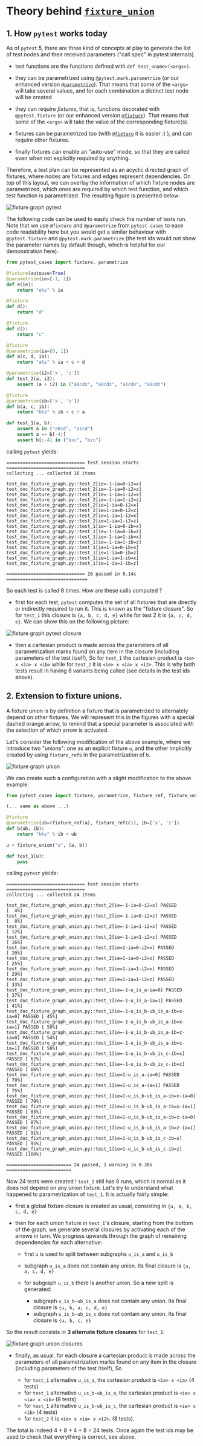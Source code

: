 # Theory behind [`fixture_union`](pytest_goodies.md#fixture_union)

## 1. How `pytest` works today

As of `pytest` 5, there are three kind of concepts at play to generate the list of test nodes and their received parameters ("call spec" in pytest internals).

 - test functions are the functions defined with `def test_<name>(<args>)`.
 
 - they can be parametrized using `@pytest.mark.parametrize` (or our enhanced version [`@parametrize`](pytest_goodies.md#parametrize)). That means that some of the `<args>` will take several values, and for each combination a distinct test node will be created
 
 - they can require *fixtures*, that is, functions decorated with `@pytest.fixture` (or our enhanced version [`@fixture`](pytest_goodies.md#fixture)). That means that some of the `<args>` will take the value of the corresponding fixture(s).
 
 - fixtures can be parametrized too (with [`@fixture`](pytest_goodies.md#fixture) it is easier :) ), and can require other fixtures.
 
 - finally fixtures can enable an "auto-use" mode, so that they are called even when not explicitly required by anything.

Therefore, a test plan can be represented as an acyclic directed graph of fixtures, where nodes are fixtures and edges represent dependencies. On top of this layout, we can overlay the information of which fixture nodes are parametrized, which ones are required by which test function, and which test function is parametrized. The resulting figure is presented below:

![fixture graph pytest](imgs/3_fixture_graph_pytest.png)

The following code can be used to easily check the number of tests run. Note that we use `@fixture` and `@parametrize` from `pytest-cases` to ease code readability here but you would get a similar behaviour with `@pytest.fixture` and `@pytest.mark.parametrize` (the test ids would not show the parameter names by default though, which is helpful for our demonstration here).

```python
from pytest_cases import fixture, parametrize

@fixture(autouse=True)
@parametrize(ie=[-1, 1])
def e(ie):
    return "e%s" % ie

@fixture
def d():
    return "d"

@fixture
def c():
    return "c"

@fixture
@parametrize(ia=[0, 1])
def a(c, d, ia):
    return "a%s" % ia + c + d

@parametrize(i2=['x', 'z'])
def test_2(a, i2):
    assert (a + i2) in ("a0cdx", "a0cdz", "a1cdx", "a1cdz")

@fixture
@parametrize(ib=['x', 'z'])
def b(a, c, ib):
    return "b%s" % ib + c + a

def test_1(a, b):
    assert a in ("a0cd", "a1cd")
    assert a == b[-4:]
    assert b[:-4] in ("bxc", "bzc")
```

calling `pytest` yields:

```
============================= test session starts =============================
collecting ... collected 16 items

test_doc_fixture_graph.py::test_2[ie=-1-ia=0-i2=x] 
test_doc_fixture_graph.py::test_2[ie=-1-ia=0-i2=z] 
test_doc_fixture_graph.py::test_2[ie=-1-ia=1-i2=x] 
test_doc_fixture_graph.py::test_2[ie=-1-ia=1-i2=z] 
test_doc_fixture_graph.py::test_2[ie=1-ia=0-i2=x] 
test_doc_fixture_graph.py::test_2[ie=1-ia=0-i2=z] 
test_doc_fixture_graph.py::test_2[ie=1-ia=1-i2=x] 
test_doc_fixture_graph.py::test_2[ie=1-ia=1-i2=z] 
test_doc_fixture_graph.py::test_1[ie=-1-ia=0-ib=x] 
test_doc_fixture_graph.py::test_1[ie=-1-ia=0-ib=z] 
test_doc_fixture_graph.py::test_1[ie=-1-ia=1-ib=x] 
test_doc_fixture_graph.py::test_1[ie=-1-ia=1-ib=z] 
test_doc_fixture_graph.py::test_1[ie=1-ia=0-ib=x] 
test_doc_fixture_graph.py::test_1[ie=1-ia=0-ib=z] 
test_doc_fixture_graph.py::test_1[ie=1-ia=1-ib=x] 
test_doc_fixture_graph.py::test_1[ie=1-ia=1-ib=z] 

============================= 16 passed in 0.14s ==============================
```

So each test is called 8 times. How are these calls computed ?

 - first for each test, `pytest` computes the set of all fixtures that are directly or indirectly required to run it. This is known as the "fixture closure". So for `test_1` this closure is `{a, b, c, d, e}` while for test 2 it is `{a, c, d, e}`. We can show this on the following picture:

![fixture graph pytest closure](imgs/4_fixture_graph_pytest_closure.png)

 - then a cartesian product is made across the parameters of all parametrization marks found on any item in the closure (including parameters of the test itself), So for `test_1` the cartesian product is `<ie> x <ia> x <ib>` while for `test_2` it is `<ie> x <ia> x <i2>`. This is why both tests result in having 8 variants being called (see details in the test ids above).


## 2. Extension to fixture unions.

A fixture union is by definition a fixture that is parametrized to alternately depend on other fixtures. We will represent this in the figures with a special dashed orange arrow, to remind that a special parameter is associated with the selection of which arrow is activated. 

Let's consider the following modification of the above example, where we introduce two "unions": one as an explicit fixture `u`, and the other implicitly created by using `fixture_ref`s in the parametrization of `b`.

![fixture graph union](imgs/5_fixture_graph_union.png)

We can create such a configuration with a slight modification to the above example:

```python
from pytest_cases import fixture, parametrize, fixture_ref, fixture_union

(... same as above ...)

@fixture
@parametrize(ub=(fixture_ref(a), fixture_ref(c)), ib=['x', 'z'])
def b(ub, ib):
    return "b%s" % ib + ub

u = fixture_union("u", (a, b))

def test_1(u):
    pass
```

calling `pytest` yields:

```
============================= test session starts =============================
collecting ... collected 24 items

test_doc_fixture_graph_union.py::test_2[ie=-1-ia=0-i2=x] PASSED          [  4%]
test_doc_fixture_graph_union.py::test_2[ie=-1-ia=0-i2=z] PASSED          [  8%]
test_doc_fixture_graph_union.py::test_2[ie=-1-ia=1-i2=x] PASSED          [ 12%]
test_doc_fixture_graph_union.py::test_2[ie=-1-ia=1-i2=z] PASSED          [ 16%]
test_doc_fixture_graph_union.py::test_2[ie=1-ia=0-i2=x] PASSED           [ 20%]
test_doc_fixture_graph_union.py::test_2[ie=1-ia=0-i2=z] PASSED           [ 25%]
test_doc_fixture_graph_union.py::test_2[ie=1-ia=1-i2=x] PASSED           [ 29%]
test_doc_fixture_graph_union.py::test_2[ie=1-ia=1-i2=z] PASSED           [ 33%]
test_doc_fixture_graph_union.py::test_1[ie=-1-u_is_a-ia=0] PASSED        [ 37%]
test_doc_fixture_graph_union.py::test_1[ie=-1-u_is_a-ia=1] PASSED        [ 41%]
test_doc_fixture_graph_union.py::test_1[ie=-1-u_is_b-ub_is_a-ib=x-ia=0] PASSED [ 45%]
test_doc_fixture_graph_union.py::test_1[ie=-1-u_is_b-ub_is_a-ib=x-ia=1] PASSED [ 50%]
test_doc_fixture_graph_union.py::test_1[ie=-1-u_is_b-ub_is_a-ib=z-ia=0] PASSED [ 54%]
test_doc_fixture_graph_union.py::test_1[ie=-1-u_is_b-ub_is_a-ib=z-ia=1] PASSED [ 58%]
test_doc_fixture_graph_union.py::test_1[ie=-1-u_is_b-ub_is_c-ib=x] PASSED [ 62%]
test_doc_fixture_graph_union.py::test_1[ie=-1-u_is_b-ub_is_c-ib=z] PASSED [ 66%]
test_doc_fixture_graph_union.py::test_1[ie=1-u_is_a-ia=0] PASSED         [ 70%]
test_doc_fixture_graph_union.py::test_1[ie=1-u_is_a-ia=1] PASSED         [ 75%]
test_doc_fixture_graph_union.py::test_1[ie=1-u_is_b-ub_is_a-ib=x-ia=0] PASSED [ 79%]
test_doc_fixture_graph_union.py::test_1[ie=1-u_is_b-ub_is_a-ib=x-ia=1] PASSED [ 83%]
test_doc_fixture_graph_union.py::test_1[ie=1-u_is_b-ub_is_a-ib=z-ia=0] PASSED [ 87%]
test_doc_fixture_graph_union.py::test_1[ie=1-u_is_b-ub_is_a-ib=z-ia=1] PASSED [ 91%]
test_doc_fixture_graph_union.py::test_1[ie=1-u_is_b-ub_is_c-ib=x] PASSED [ 95%]
test_doc_fixture_graph_union.py::test_1[ie=1-u_is_b-ub_is_c-ib=z] PASSED [100%]

======================== 24 passed, 1 warning in 0.30s ========================
```

Now 24 tests were created ! `test_2` still has 8 runs, which is normal as it does not depend on any union fixture. Let's try to understand what happened to parametrization of `test_1`. It is actually fairly simple: 

 - first a global fixture closure is created as usual, consisting in `{u, a, b, c, d, e}`
 
 - then for each union fixture in `test_1`'s closure, starting from the bottom of the graph, we generate several closures by activating each of the arrows in turn. We progress upwards through the graph of remaining dependencies for each alternative:

    - first `u` is used to split between subgraphs `u_is_a` and `u_is_b`
    - subgraph `u_is_a` does not contain any union. Its final closure is `{u, a, c, d, e}`
    - for subgraph `u_is_b` there is another union. So a new split is generated:
    
        - subgraph `u_is_b-ub_is_a` does not contain any union. Its final closure is `{u, b, a, c, d, e}`
        - subgraph `u_is_b-ub_is_c` does not contain any union. Its final closure is `{u, b, c, e}`


So the result consists in **3 alternate fixture closures** for `test_1`:

![fixture graph union closures](imgs/6_fixture_graph_union_closures.png)

 - finally, as usual, for each closure a cartesian product is made across the parameters of all parametrization marks found on any item in the closure (including parameters of the test itself), So 
 
    - for `test_1` alternative `u_is_a`, the cartesian product is `<ie> x <ia>`  (4 tests) 
    - for `test_1` alternative `u_is_b-ub_is_a`, the cartesian product is `<ie> x <ia> x <ib>`  (8 tests) 
    - for `test_1` alternative `u_is_b-ub_is_c`, the cartesian product is `<ie> x <ib>`  (4 tests) 
    - for `test_2` it is `<ie> x <ia> x <i2>`. (8 tests).

The total is indeed 4 + 8 + 4 + 8 = 24 tests. Once again the test ids may be used to check that everything is correct, see above.
